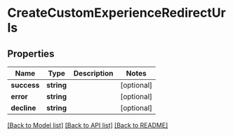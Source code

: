 # CreateCustomExperienceRedirectUrls

## Properties
Name | Type | Description | Notes
------------ | ------------- | ------------- | -------------
**success** | **string** |  | [optional] 
**error** | **string** |  | [optional] 
**decline** | **string** |  | [optional] 

[[Back to Model list]](../../README.md#documentation-for-models) [[Back to API list]](../../README.md#documentation-for-api-endpoints) [[Back to README]](../../README.md)


